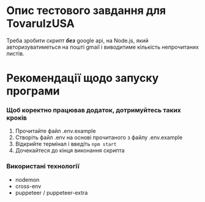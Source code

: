 # Опис тестового завдання для **TovaruIzUSA** 
Треба зробити скрипт ***без*** google api, на Node.js, який авторизуватиметься на пошті gmail і виводитиме кількість непрочитаних листів.

# Рекомендації щодо запуску програми

### Щоб коректно працював додаток, дотримуйтесь таких кроків
1. Прочитайте файл .env.example
2. Створіть файл .env на основі прочитаного з файлу .env.example
3. Відкрийте термінал і введіть `npm start`
4. Дочекайтеся до кінця виконання скрипта

### Використані технології
<ul>
  <li> nodemon</li>
  <li>cross-env</li>
  <li>puppeteer / puppeteer-extra</li>
</ul>
